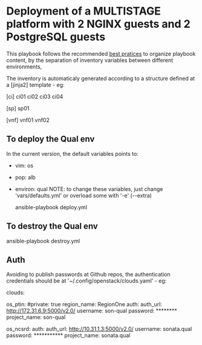 # Deployment of a MULTISTAGE platform with 2 NGINX guests and 2 PostgreSQL guests
This playbook follows the recommended [best pratices](http://docs.ansible.com/ansible/playbooks_best_practices.html) to organize playbook content, by the separation of inventory variables between different environments,

The inventory is automaticaly generated according to a structure defined at a [jinja2] template - eg:

[ci]
ci01
ci02
ci03
ci04

[sp]
sp01

[vnf]
vnf01
vnf02


## To deploy the Qual env
In the current version, the default variables points to:
* vim: os
* pop: alb
* environ: qual
NOTE: to change these variables, just change 'vars/defaults.yml' or overload some with '-e' (--extra) 

   ansible-playbook deploy.yml


## To destroy the Qual env
   ansible-playbook destroy.yml


## Auth
Avoiding to publish passwords at Github repos, the authentication credentials should be at '~/.config/openstack/clouds.yaml' - eg:

 clouds:
 
   os_ptin:
     #private: true
     region_name: RegionOne
     auth:
       auth_url: http://172.31.6.9:5000/v2.0/
       username: son-qual
       password: ********
       project_name: son-qual
 
   os_ncsrd:
     auth:
       auth_url: http://10.31.1.3:5000/v2.0/
       username: sonata.qual
       password: ***********
       project_name: sonata.qual

